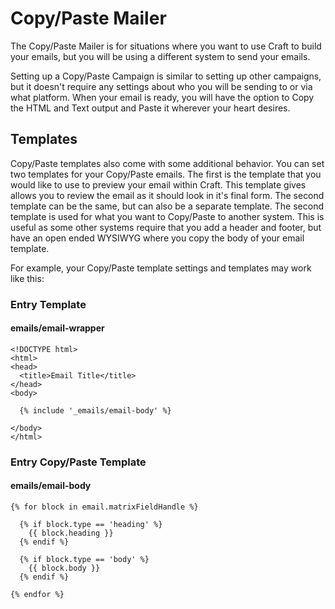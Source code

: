 # Copy/Paste Mailer

The Copy/Paste Mailer is for situations where you want to use Craft to build your emails, but you will be using a different system to send your emails.

Setting up a Copy/Paste Campaign is similar to setting up other campaigns, but it doesn't require any settings about who you will be sending to or via what platform.  When your email is ready, you will have the option to Copy the HTML and Text output and Paste it wherever your heart desires.

## Templates

Copy/Paste templates also come with some additional behavior. You can set two templates for your Copy/Paste emails. The first is the template that you would like to use to preview your email within Craft.  This template gives allows you to review the email as it should look in it's final form.  The second template can be the same, but can also be a separate template.  The second template is used for what you want to Copy/Paste to another system.  This is useful as some other systems require that you add a header and footer, but have an open ended WYSIWYG where you copy the body of your email template.

For example, your Copy/Paste template settings and templates may work like this:

### Entry Template 

#### emails/email-wrapper

``` twig
<!DOCTYPE html>
<html>
<head>
  <title>Email Title</title>
</head>
<body>

  {% include '_emails/email-body' %}

</body>
</html>
```

### Entry Copy/Paste Template

#### emails/email-body

``` twig
{% for block in email.matrixFieldHandle %}

  {% if block.type == 'heading' %}
    {{ block.heading }}
  {% endif %}
  
  {% if block.type == 'body' %}
    {{ block.body }}
  {% endif %}

{% endfor %}
```